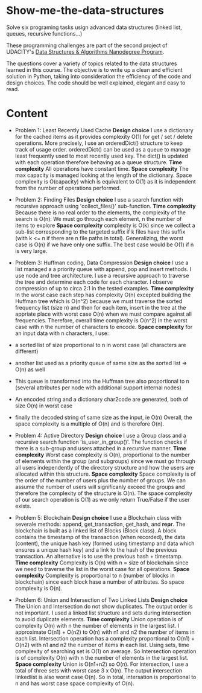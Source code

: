 # Show-me-the-data-structures
Solve six programing tasks usign advanced data structures (linked list, queues, recursive functions...)

These programming challenges are part of the second project of UDACITY's [Data Structures & Algorithms Nanodegree Program](https://www.udacity.com/course/data-structures-and-algorithms-nanodegree--nd256).

The questions cover a variety of topics related to the data structures learned in this course. The objective is to write up a clean and efficient solution in Python, taking into consideration the efficiency of the code and design choices. The code should be well explained, elegant and easy to read.

# Content

- Problem 1: Least Recently Used Cache
**Design choice**
I use a dictionary for the cached items as it provides complexity O(1) for get / set / delete operations. More precisely, I use an orderedDict() structure to keep track of usage order. orderedDict() can be used as a queue to manage least frequently used to most recently used key. The dict() is updated with each operation therefore behaving as a queue structure.
**Time complexity**
All operations have constant time.
**Space complexity**
The max capacity is managed looking at the length of the dictionary.
Space complexity is O(capacity) which is equivalent to O(1) as it is independent from the number of operations performed.


- Problem 2: Finding Files
**Design choice**
I use a search function with recursive approach using 'collect_files()' sub-function.
**Time complexity**
Because there is no real order to the elements, the complexity of the search is O(n): We must go through each element, n the number of items to explore
**Space complexity**
complexity is O(k) since we collect a  sub-list corresponding to the targeted suffix if k files have this suffix (with k <= n if there are n file paths in total). Generalizing, the worst case is O(n) if we have only one suffix. The best case would be O(1) if n is very large.


- Problem 3: Huffman coding, Data Compression
**Design choice**
I use a list managed a a priority queue with append, pop and insert methods.
I use node and tree architecture. I use a recursive approach to traverse the tree and determine each code for each character. I observe compression of up to circa 2:1 in the tested examples.
**Time complexity**
In the worst case each step has complexity O(n) excepted building the Huffman tree which is O(n^2) because we must traverse the sorted frequency list (size n) and then for each item, insert in the tree at the appriate place with worst case O(n) when we must compare against all frequencies. Therefore, overall time complexity is O(n^2) in the worst case with n the number of characters to encode.
**Space complexity**
for an input data with n characters, I use:
- a sorted list of size proportional to n in worst case (all characters are different)
- another list used as a priority queue of same size as the sorted list => O(n) as well
- This queue is transformed into the Huffman tree also proportional to n (several attributes per node with additional support internal nodes)
- An encoded string and a dictionary char2code are generated, both of size O(n) in worst case
- finally the decoded string of same size as the input, ie O(n)
Overall, the space complexity is a multiple of O(n) and is therefore O(n).


- Problem 4: Active Directory
**Design choice**
I use a Group class and a recursive search function 'is_user_in_group()'. The function checks if there is a sub-group and users attached in a recursive manner.
**Time complexity**
Worst case complexity is O(n), proportional to the number of elements within the group (and subgroups) since we must go through all users independently of the directory structure and how the users are allocated within this structure.
**Space complexity**
Space complexity is of the order of the number of users plus the number of groups. We can assume the number of users will significanly exceed the groups and therefore the complexity of the structure is O(n).
The space complexity of our search operation is O(1) as we only return True/False if the user exists.


- Problem 5: Blockchain
**Design choice**
I use a Blockchain class with severale methods: append, get_transaction, get_hash, and __repr__. The blockchain is built as a linked list of Blocks (Block class).
A block contains the timestamp of the transaction (when recorded), the data (content), the unique hash key (formed using timestamp and data which ensures a unique hash key) and a link to the hash of the previous transaction. An alternative is to use the previous hash + timestamp.
**Time complexity**
Complexity is O(n) with n = size of blockchain since we need to traverse the list in the worst case for all operations.
**Space complexity**
Complexity is proportional to n (number of blocks in blockchain) since each block hase a number of attributes. So space complexity is O(n).


- Problem 6: Union and Intersection of Two Linked Lists
**Design choice**
The Union and Intersection do not show duplicates. The output order is not important.
I used a linked list structure and sets during intersection to avoid duplicate elements.
**Time complexity**
Union operation is of complexity O(n) with n the number of elements in the largest list. I approximate O(n1) + O(n2) to O(n) with n1 and n2 the number of items in each list.
Intersection operation has a complexity proportional to O(n1) + O(n2) with n1 and n2 the number of items in each list. Using sets, time complexity of searching set is O(1) on average. So Intersection operation is of complexity O(n) with n the number of elements in the largest list.
**Space complexity**
Union is O(n1+n2) so O(n). For intersection, I use a total of three sets with worst case 3 x O(n). The output intersection linkedlist is also worst case O(n). So in total, intersation is proportional to n and has worst case space complexity of O(n).
